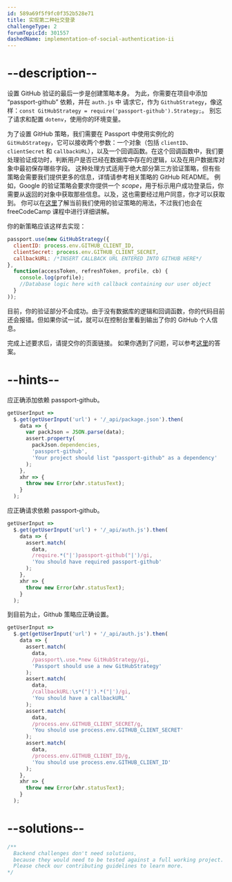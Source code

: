 ```yaml
---
id: 589a69f5f9fc0f352b528e71
title: 实现第二种社交登录
challengeType: 2
forumTopicId: 301557
dashedName: implementation-of-social-authentication-ii
---
```


# --description--

设置 GitHub 验证的最后一步是创建策略本身。 为此，你需要在项目中添加 “passport-github” 依赖，并在 `auth.js` 中 请求它，作为 `GithubStrategy`，像这样：`const GitHubStrategy = require('passport-github').Strategy;`。 别忘了请求和配置 `dotenv`，使用你的环境变量。

为了设置 GitHub 策略，我们需要在 Passport 中使用实例化的 `GitHubStrategy`，它可以接收两个参数：一个对象（包括 `clientID`、`clientSecret` 和 `callbackURL`），以及一个回调函数。在这个回调函数中，我们要处理验证成功时，判断用户是否已经在数据库中存在的逻辑，以及在用户数据库对象中最初保存哪些字段。 这种处理方式适用于绝大部分第三方验证策略，但有些策略会需要我们提供更多的信息，详情请参考相关策略的 GitHub README。 例如，Google 的验证策略会要求你提供一个 _scope_，用于标示用户成功登录后，你需要从返回的对象中获取那些信息。以及，这也需要经过用户同意，你才可以获取到。 你可以在[这里](https://github.com/jaredhanson/passport-github/)了解当前我们使用的验证策略的用法，不过我们也会在 freeCodeCamp 课程中进行详细讲解。

你的新策略应该这样去实现：

```js
passport.use(new GitHubStrategy({
  clientID: process.env.GITHUB_CLIENT_ID,
  clientSecret: process.env.GITHUB_CLIENT_SECRET,
  callbackURL: /*INSERT CALLBACK URL ENTERED INTO GITHUB HERE*/
},
  function(accessToken, refreshToken, profile, cb) {
    console.log(profile);
    //Database logic here with callback containing our user object
  }
));
```

目前，你的验证部分不会成功。由于没有数据库的逻辑和回调函数，你的代码目前还会报错。但如果你试一试，就可以在控制台里看到输出了你的 GitHub 个人信息。

完成上述要求后，请提交你的页面链接。 如果你遇到了问题，可以参考[这里](https://gist.github.com/camperbot/ff3a1166684c1b184709ac0bee30dee6)的答案。

# --hints--

应正确添加依赖 passport-github。

```js
getUserInput =>
  $.get(getUserInput('url') + '/_api/package.json').then(
    data => {
      var packJson = JSON.parse(data);
      assert.property(
        packJson.dependencies,
        'passport-github',
        'Your project should list "passport-github" as a dependency'
      );
    },
    xhr => {
      throw new Error(xhr.statusText);
    }
  );
```

应正确请求依赖 passport-github。

```js
getUserInput =>
  $.get(getUserInput('url') + '/_api/auth.js').then(
    data => {
      assert.match(
        data,
        /require.*("|')passport-github("|')/gi,
        'You should have required passport-github'
      );
    },
    xhr => {
      throw new Error(xhr.statusText);
    }
  );
```

到目前为止，Github 策略应正确设置。

```js
getUserInput =>
  $.get(getUserInput('url') + '/_api/auth.js').then(
    data => {
      assert.match(
        data,
        /passport\.use.*new GitHubStrategy/gi,
        'Passport should use a new GitHubStrategy'
      );
      assert.match(
        data,
        /callbackURL:\s*("|').*("|')/gi,
        'You should have a callbackURL'
      );
      assert.match(
        data,
        /process.env.GITHUB_CLIENT_SECRET/g,
        'You should use process.env.GITHUB_CLIENT_SECRET'
      );
      assert.match(
        data,
        /process.env.GITHUB_CLIENT_ID/g,
        'You should use process.env.GITHUB_CLIENT_ID'
      );
    },
    xhr => {
      throw new Error(xhr.statusText);
    }
  );
```

# --solutions--

```js
/**
  Backend challenges don't need solutions, 
  because they would need to be tested against a full working project. 
  Please check our contributing guidelines to learn more.
*/
```
